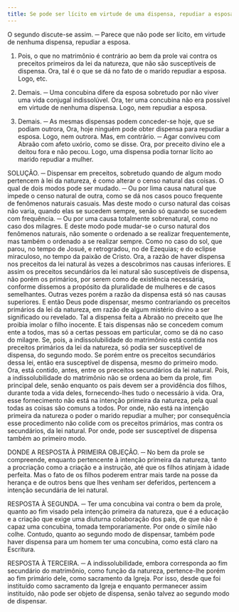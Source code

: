 ```yaml
---
title: Se pode ser lícito em virtude de uma dispensa, repudiar a esposa
---
```


O segundo discute-se assim. ─ Parece que não pode ser lícito, em virtude de nenhuma dispensa, repudiar a esposa.  

1. Pois, o que no matrimônio é contrário ao bem da prole vai contra os preceitos primeiros da lei da natureza, que não são susceptíveis de dispensa. Ora, tal é o que se dá no fato de o marido repudiar a esposa. Logo, etc.  

2. Demais. ─ Uma concubina difere da esposa sobretudo por não viver uma vida conjugal indissolúvel. Ora, ter uma concubina não era possível em virtude de nenhuma dispensa. Logo, nem repudiar a esposa.  

3. Demais. ─ As mesmas dispensas podem conceder-se hoje, que se podiam outrora, Ora, hoje ninguém pode obter dispensa para repudiar a esposa. Logo, nem outrora.  Mas, em contrário. ─ Agar conviveu com Abraão com afeto uxório, como se disse. Ora, por preceito divino ele a deitou fora e não pecou. Logo, uma dispensa podia tornar lícito ao marido repudiar a mulher.  

SOLUÇÃO. ─ Dispensar em preceitos, sobretudo quando de algum modo pertencem à lei da natureza, é como alterar o censo natural das coisas. O qual de dois modos pode ser mudado. ─ Ou por lima causa natural que impede o censo natural de outra, como se dá nos casos pouco frequente de fenômenos naturais casuais. Mas deste modo o curso natural das coisas não varia, quando elas se sucedem sempre, senão só quando se sucedem com frequência. ─ Ou por uma causa totalmente sobrenatural, como no caso dos milagres. E deste modo pode mudar-se o curso natural dos fenômenos naturais, não somente o ordenado a se realizar frequentemente, mas também o ordenado a se realizar sempre. Como no caso do sol, que parou, no tempo de Josué, e retrogradou, no de Ezequias; e do eclipse miraculoso, no tempo da paixão de Cristo.  Ora, a razão de haver dispensa nos preceitos da lei natural às vezes a descobrimos nas causas inferiores. E assim os preceitos secundários da lei natural são susceptíveis de dispensa, não porém os primários, por serem como de existência necessária, conforme dissemos a propósito da pluralidade de mulheres e de casos semelhantes. Outras vezes porém a razão da dispensa está só nas causas superiores. E então Deus pode dispensar, mesmo contrariando os preceitos primários da lei da natureza, em razão de algum mistério divino a ser significado ou revelado. Tal a dispensa feita a Abraão no preceito que lhe proibia imolar o filho inocente. E tais dispensas não se concedem comum ente a todos, mas só a certas pessoas em particular, como se dá no caso do milagre. Se, pois, a indissolubilidade do matrimônio está contida nos preceitos primários da lei da natureza, só podia ser susceptível de dispensa, do segundo modo. Se porém entre os preceitos secundários dessa lei, então era susceptível de dispensa, mesmo do primeiro modo. Ora, está contido, antes, entre os preceitos secundários da lei natural. Pois, a indissolubilidade do matrimônio não se ordena ao bem da prole, fim principal dele, senão enquanto os pais devem ser a providência dos filhos, durante toda a vida deles, fornecendo-lhes tudo o necessário à vida. Ora, esse fornecimento não está na intenção primeira da natureza, pela qual todas as coisas são comuns a todos. Por onde, não está na intenção primeira da natureza o poder o marido repudiar a mulher; por consequência esse procedimento não colide com os preceitos primários, mas contra os secundários, da lei natural. Por onde, pode ser susceptível de dispensa também ao primeiro modo.  

DONDE A RESPOSTA À PRIMEIRA OBJEÇÃO. ─ No bem da prole se compreende, enquanto pertencente à intenção primeira da natureza, tanto a procriação como a criação e a instrução, até que os filhos atinjam à idade perfeita. Mas o fato de os filhos poderem entrar mais tarde na posse da herança e de outros bens que lhes venham ser deferidos, pertencem a intenção secundária de lei natural.  

RESPOSTA À SEGUNDA. ─ Ter uma concubina vai contra o bem da prole, quanto ao fim visado pela intenção primeira da natureza, que é a educação e a criação que exige uma diuturna colaboração dos pais, de que não é capaz uma concubina, tomada temporariamente. Por onde o símile não colhe. Contudo, quanto ao segundo modo de dispensar, também pode haver dispensa para um homem ter uma concubina, como está claro na Escritura.  

RESPOSTA À TERCEIRA. ─ A indissolubilidade, embora corresponda ao fim secundário do matrimônio, como função da natureza, pertence-lhe porém ao fim primário dele, como sacramento da Igreja. Por isso, desde que foi instituído como sacramento da Igreja e enquanto permanecer assim instituído, não pode ser objeto de dispensa, senão talvez ao segundo modo de dispensar.